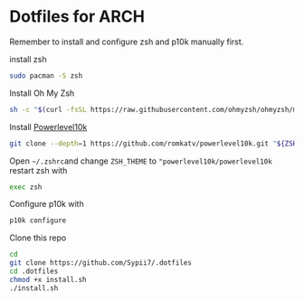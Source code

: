 # Dotfiles for ARCH

Remember to install and configure zsh and p10k manually first.

install zsh
```bash
sudo pacman -S zsh
```
Install Oh My Zsh
```bash
sh -c "$(curl -fsSL https://raw.githubusercontent.com/ohmyzsh/ohmyzsh/master/tools/install.sh)"
```
Install [Powerlevel10k](https://github.com/romkatv/powerlevel10k)
```bash
git clone --depth=1 https://github.com/romkatv/powerlevel10k.git "${ZSH_CUSTOM:-$HOME/.oh-my-zsh/custom}/themes/powerlevel10k"
```
Open `~/.zshrc`and change `ZSH_THEME` to `"powerlevel10k/powerlevel10k`
restart zsh with
```bash
exec zsh
```
Configure p10k with
```bash
p10k configure
```

Clone this repo
```bash
cd
git clone https://github.com/Sypii7/.dotfiles
cd .dotfiles
chmod +x install.sh
./install.sh
```
